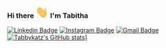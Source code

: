 ### Hi there <img src="https://raw.githubusercontent.com/tabbykatz/tabbykatz/master/wave.gif" width="30px">  I'm Tabitha

[![Linkedin Badge](https://img.shields.io/badge/-tabbykatz-blue?style=flat-square&logo=Linkedin&logoColor=white&link=https://www.linkedin.com/in/tabbykatz/)](https://www.linkedin.com/in/tabithaomelay/)
[![Instagram Badge](https://img.shields.io/badge/-tabby_katz-purple?style=flat-square&logo=instagram&logoColor=white&link=https://instagram.com/tabby_katz/)](https://instagram.com/tabby_katz)
[![Gmail Badge](https://img.shields.io/badge/-tomelay@gmail.com-c14438?style=flat-square&logo=Gmail&logoColor=white&link=mailto:tomelay@gmail.com)](mailto:tomelay@gmail.com)
[![Tabbykatz's GitHub stats](https://github-readme-stats.vercel.app/api?username=tabbykatz)](https://github.com/tabbykatz/github-readme-stats)]
